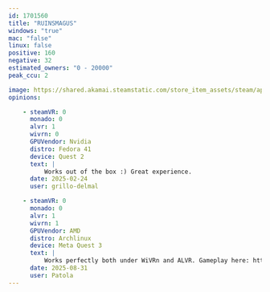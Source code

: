 ```yaml
---
id: 1701560
title: "RUINSMAGUS"
windows: "true"
mac: "false"
linux: false
positive: 160
negative: 32
estimated_owners: "0 - 20000"
peak_ccu: 2

image: https://shared.akamai.steamstatic.com/store_item_assets/steam/apps/1701560/header.jpg?t=1725600492
opinions:

    - steamVR: 0
      monado: 0
      alvr: 1
      wivrn: 0
      GPUVendor: Nvidia
      distro: Fedora 41
      device: Quest 2
      text: |
          Works out of the box :) Great experience.
      date: 2025-02-24
      user: grillo-delmal

    - steamVR: 0
      monado: 0
      alvr: 1
      wivrn: 1
      GPUVendor: AMD
      distro: Archlinux
      device: Meta Quest 3
      text: |
          Works perfectly both under WiVRn and ALVR. Gameplay here: https://www.youtube.com/watch?v=7dxFoGNXNFc
      date: 2025-08-31
      user: Patola
---
```

